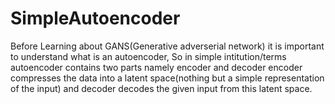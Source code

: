 # SimpleAutoencoder
Before Learning about GANS(Generative adverserial network) it is important to understand what is an autoencoder, So in simple intitution/terms autoencoder contains two parts namely
encoder and decoder encoder compresses the data into a latent space(nothing but a simple representation of the input) and decoder decodes the given input from this latent space.

